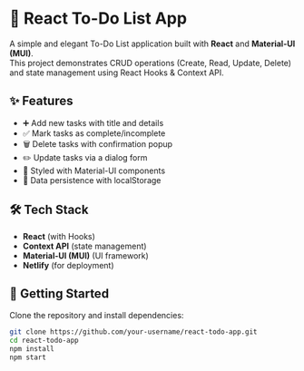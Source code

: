 # 📝 React To-Do List App

A simple and elegant To-Do List application built with **React** and **Material-UI (MUI)**.  
This project demonstrates CRUD operations (Create, Read, Update, Delete) and state management using React Hooks & Context API.

## ✨ Features
- ➕ Add new tasks with title and details
- ✅ Mark tasks as complete/incomplete
- 🗑️ Delete tasks with confirmation popup
- ✏️ Update tasks via a dialog form
- 🎨 Styled with Material-UI components
- 💾 Data persistence with localStorage

## 🛠️ Tech Stack
- **React** (with Hooks)
- **Context API** (state management)
- **Material-UI (MUI)** (UI framework)
- **Netlify** (for deployment)


## 🚀 Getting Started
Clone the repository and install dependencies:

```bash
git clone https://github.com/your-username/react-todo-app.git
cd react-todo-app
npm install
npm start
